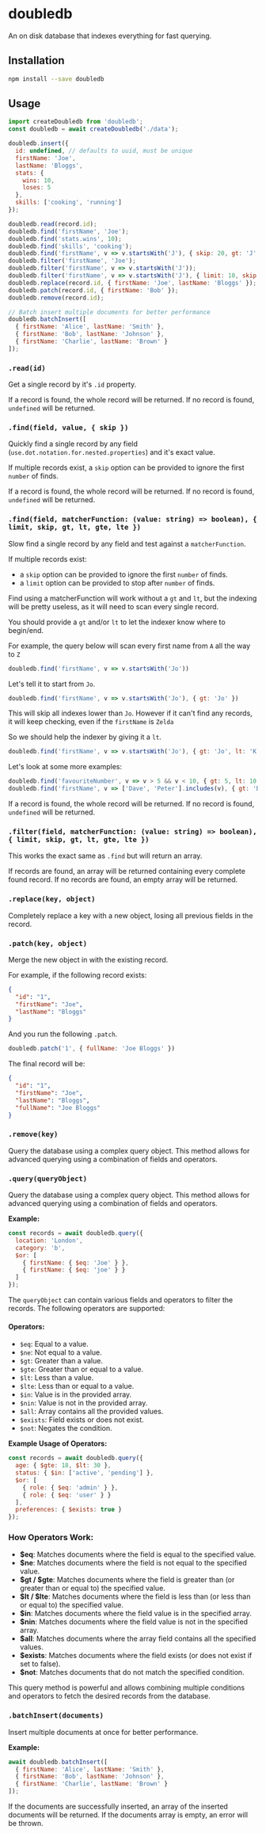 # doubledb

An on disk database that indexes everything for fast querying.

## Installation
```bash
npm install --save doubledb
```

## Usage
```javascript
import createDoubledb from 'doubledb';
const doubledb = await createDoubledb('./data');

doubledb.insert({
  id: undefined, // defaults to uuid, must be unique
  firstName: 'Joe',
  lastName: 'Bloggs',
  stats: {
    wins: 10,
    loses: 5
  },
  skills: ['cooking', 'running']
});

doubledb.read(record.id);
doubledb.find('firstName', 'Joe');
doubledb.find('stats.wins', 10);
doubledb.find('skills', 'cooking');
doubledb.find('firstName', v => v.startsWith('J'), { skip: 20, gt: 'J', lt: 'K' });
doubledb.filter('firstName', 'Joe');
doubledb.filter('firstName', v => v.startsWith('J'));
doubledb.filter('firstName', v => v.startsWith('J'), { limit: 10, skip: 20, gt: 'J', lt: 'K' });
doubledb.replace(record.id, { firstName: 'Joe', lastName: 'Bloggs' });
doubledb.patch(record.id, { firstName: 'Bob' });
doubledb.remove(record.id);

// Batch insert multiple documents for better performance
doubledb.batchInsert([
  { firstName: 'Alice', lastName: 'Smith' },
  { firstName: 'Bob', lastName: 'Johnson' },
  { firstName: 'Charlie', lastName: 'Brown' }
]);
```

### `.read(id)`
Get a single record by it's `.id` property.

If a record is found, the whole record will be returned.
If no record is found, `undefined` will be returned.

### `.find(field, value, { skip })`
Quickly find a single record by any field (`use.dot.notation.for.nested.properties`) and it's exact value.

If multiple records exist, a `skip` option can be provided to ignore the first `number` of finds.

If a record is found, the whole record will be returned.
If no record is found, `undefined` will be returned.

### `.find(field, matcherFunction: (value: string) => boolean), { limit, skip, gt, lt, gte, lte })`
Slow find a single record by any field and test against a `matcherFunction`.

If multiple records exist:
- a `skip` option can be provided to ignore the first `number` of finds.
- a `limit` option can be provided to stop after `number` of finds.

Find using a matcherFunction will work without a `gt` and `lt`, but the indexing will be pretty useless, as it will need to scan every single record.

You should provide a `gt` and/or `lt` to let the indexer know where to begin/end.

For example, the query below will scan every first name from `A` all the way to `Z`

```javascript
doubledb.find('firstName', v => v.startsWith('Jo'))
```

Let's tell it to start from `Jo`.

```javascript
doubledb.find('firstName', v => v.startsWith('Jo'), { gt: 'Jo' })
```

This will skip all indexes lower than `Jo`. However if it can't find any records, it will keep checking, even if the `firstName` is `Zelda`

So we should help the indexer by giving it a `lt`.

```javascript
doubledb.find('firstName', v => v.startsWith('Jo'), { gt: 'Jo', lt: 'K' })
```

Let's look at some more examples:

```javascript
doubledb.find('favouriteNumber', v => v > 5 && v < 10, { gt: 5, lt: 10 })
doubledb.find('firstName', v => ['Dave', 'Peter'].includes(v), { gt: 'Dave', lte: 'Peter' })
```

If a record is found, the whole record will be returned.
If no record is found, `undefined` will be returned.

### `.filter(field, matcherFunction: (value: string) => boolean), { limit, skip, gt, lt, gte, lte })`
This works the exact same as `.find` but will return an array.

If records are found, an array will be returned containing every complete found record.
If no records are found, an empty array will be returned.

### `.replace(key, object)`
Completely replace a key with a new object, losing all previous fields in the record.

### `.patch(key, object)`
Merge the new object in with the existing record.

For example, if the following record exists:

```json
{
  "id": "1",
  "firstName": "Joe",
  "lastName": "Bloggs"
}
```

And you run the following `.patch`.

```javascript
doubledb.patch('1', { fullName: 'Joe Bloggs' })
```

The final record will be:

```json
{
  "id": "1",
  "firstName": "Joe",
  "lastName": "Bloggs",
  "fullName": "Joe Bloggs"
}
```

### `.remove(key)`
Query the database using a complex query object. This method allows for advanced querying using a combination of fields and operators.

### `.query(queryObject)`
Query the database using a complex query object. This method allows for advanced querying using a combination of fields and operators.

**Example:**
```javascript
const records = await doubledb.query({
  location: 'London',
  category: 'b',
  $or: [
    { firstName: { $eq: 'Joe' } },
    { firstName: { $eq: 'joe' } }
  ]
});
```

The `queryObject` can contain various fields and operators to filter the records. The following operators are supported:

#### Operators:
- `$eq`: Equal to a value.
- `$ne`: Not equal to a value.
- `$gt`: Greater than a value.
- `$gte`: Greater than or equal to a value.
- `$lt`: Less than a value.
- `$lte`: Less than or equal to a value.
- `$in`: Value is in the provided array.
- `$nin`: Value is not in the provided array.
- `$all`: Array contains all the provided values.
- `$exists`: Field exists or does not exist.
- `$not`: Negates the condition.

**Example Usage of Operators:**
```javascript
const records = await doubledb.query({
  age: { $gte: 18, $lt: 30 },
  status: { $in: ['active', 'pending'] },
  $or: [
    { role: { $eq: 'admin' } },
    { role: { $eq: 'user' } }
  ],
  preferences: { $exists: true }
});
```

### How Operators Work:
- **$eq**: Matches documents where the field is equal to the specified value.
- **$ne**: Matches documents where the field is not equal to the specified value.
- **$gt / $gte**: Matches documents where the field is greater than (or greater than or equal to) the specified value.
- **$lt / $lte**: Matches documents where the field is less than (or less than or equal to) the specified value.
- **$in**: Matches documents where the field value is in the specified array.
- **$nin**: Matches documents where the field value is not in the specified array.
- **$all**: Matches documents where the array field contains all the specified values.
- **$exists**: Matches documents where the field exists (or does not exist if set to false).
- **$not**: Matches documents that do not match the specified condition.

This query method is powerful and allows combining multiple conditions and operators to fetch the desired records from the database.

### `.batchInsert(documents)`
Insert multiple documents at once for better performance.

**Example:**
```javascript
await doubledb.batchInsert([
  { firstName: 'Alice', lastName: 'Smith' },
  { firstName: 'Bob', lastName: 'Johnson' },
  { firstName: 'Charlie', lastName: 'Brown' }
]);
```

If the documents are successfully inserted, an array of the inserted documents will be returned.
If the documents array is empty, an error will be thrown.
